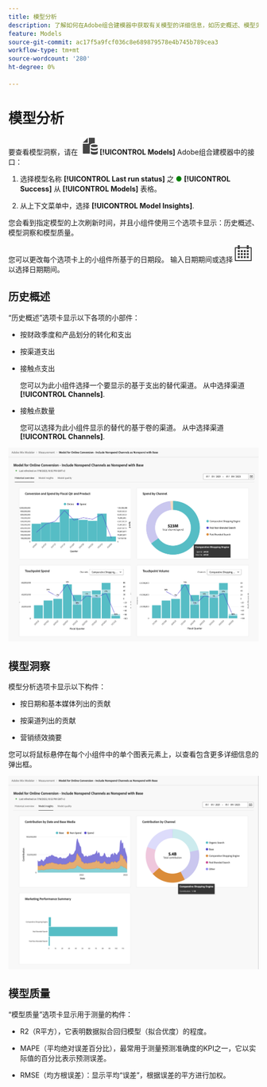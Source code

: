 ```yaml
---
title: 模型分析
description: 了解如何在Adobe组合建模器中获取有关模型的详细信息，如历史概述、模型见解和模型质量。
feature: Models
source-git-commit: ac17f5a9fcf036c8e689879578e4b745b789cea3
workflow-type: tm+mt
source-wordcount: '280'
ht-degree: 0%

---
```



# 模型分析

要查看模型洞察，请在 ![模型](../assets/icons/FileData.svg) **[!UICONTROL Models]** Adobe组合建模器中的接口：

1. 选择模型名称 **[!UICONTROL Last run status]** 之 <span style="color:green">●</span> **[!UICONTROL Success]** 从 **[!UICONTROL Models]** 表格。

1. 从上下文菜单中，选择 **[!UICONTROL Model Insights]**.

您会看到指定模型的上次刷新时间，并且小组件使用三个选项卡显示：历史概述、模型洞察和模型质量。

您可以更改每个选项卡上的小组件所基于的日期段。 输入日期期间或选择 ![日历](../assets/icons/Calendar.svg) 以选择日期期间。


## 历史概述

“历史概述”选项卡显示以下各项的小部件：

* 按财政季度和产品划分的转化和支出

* 按渠道支出

* 接触点支出

  您可以为此小组件选择一个要显示的基于支出的替代渠道。 从中选择渠道 **[!UICONTROL Channels]**.

* 接触点数量

  您可以选择为此小组件显示的替代的基于卷的渠道。 从中选择渠道 **[!UICONTROL Channels]**.



![模型 — 历史概述](../assets/model-historical-overview.png)


## 模型洞察

模型分析选项卡显示以下构件：

* 按日期和基本媒体列出的贡献

* 按渠道列出的贡献

* 营销绩效摘要

您可以将鼠标悬停在每个小组件中的单个图表元素上，以查看包含更多详细信息的弹出框。

![模型 — 模型洞察](../assets/model-model-insights.png)


## 模型质量

“模型质量”选项卡显示用于测量的构件：

* R2（R平方），它表明数据拟合回归模型（拟合优度）的程度。

* MAPE（平均绝对误差百分比），最常用于测量预测准确度的KPI之一，它以实际值的百分比表示预测误差。

* RMSE（均方根误差）：显示平均“误差”，根据误差的平方进行加权。



